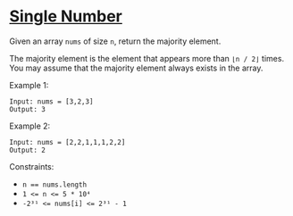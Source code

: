 # [Single Number](https://leetcode.com/problems/single-number/)

Given an array ```nums``` of size ```n```, return the majority element.

The majority element is the element that appears more than ```⌊n / 2⌋``` times. You may assume that the majority element always exists in the array.

Example 1:
```
Input: nums = [3,2,3]
Output: 3
```

Example 2:
```
Input: nums = [2,2,1,1,1,2,2]
Output: 2
```

Constraints:
* ```n == nums.length```
* ```1 <= n <= 5 * 10⁴```
* ```-2³¹ <= nums[i] <= 2³¹ - 1```

